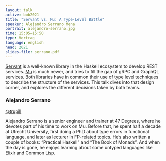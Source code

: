 ```yaml
---
layout: talk
active: bob2021
title: "Servant vs. Mu: A Type-Level Battle"
speaker: Alejandro Serrano Mena
portrait: alejandro-serrano.jpg
time: 15:05–15:50
type: Vortrag
language: english
head: 2021
slides-file: serrano.pdf
---
```


[Servant](https://www.servant.dev/) is a well-known library in the Haskell ecosystem to develop
REST services. [Mu](https://higherkindness.io/mu-haskell/) is much newer, and tries to fill the gap of gRPC and
GraphQL services. Both libraries have in common their use of type
level techniques to describe the structure of the services. This talk
dives into that design corner, and explores the different decisions
taken by both teams.

### Alejandro Serrano

[@trupill](https://twitter.com/trupill)

Alejandro Serrano is a senior engineer and trainer at 47 Degrees,
where he devotes part of his time to work on Mu. Before that, he spent half
a decade at Utrecht University, first doing a PhD about type errors in
functional language, and later as lecturer in FP-related topics. He’s also
written a couple of books: “Practical Haskell” and “The Book of Monads”.
And when the day is gone, he enjoys learning about some untyped languages
like Elixir and Common Lisp.
